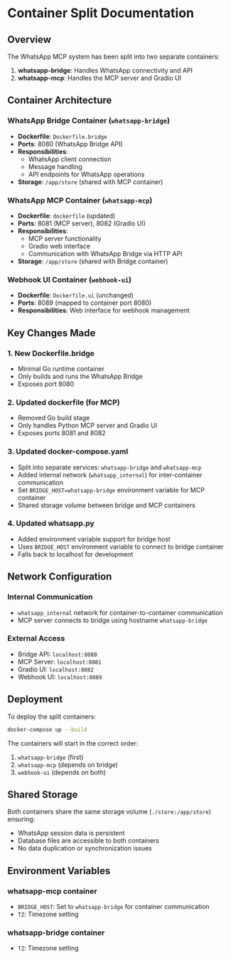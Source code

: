 # Container Split Documentation

## Overview
The WhatsApp MCP system has been split into two separate containers:

1. **whatsapp-bridge**: Handles WhatsApp connectivity and API
2. **whatsapp-mcp**: Handles the MCP server and Gradio UI

## Container Architecture

### WhatsApp Bridge Container (`whatsapp-bridge`)
- **Dockerfile**: `Dockerfile.bridge`
- **Ports**: 8080 (WhatsApp Bridge API)
- **Responsibilities**: 
  - WhatsApp client connection
  - Message handling
  - API endpoints for WhatsApp operations
- **Storage**: `/app/store` (shared with MCP container)

### WhatsApp MCP Container (`whatsapp-mcp`)
- **Dockerfile**: `dockerfile` (updated)
- **Ports**: 8081 (MCP server), 8082 (Gradio UI)
- **Responsibilities**:
  - MCP server functionality
  - Gradio web interface
  - Communication with WhatsApp Bridge via HTTP API
- **Storage**: `/app/store` (shared with Bridge container)

### Webhook UI Container (`webhook-ui`)
- **Dockerfile**: `Dockerfile.ui` (unchanged)
- **Ports**: 8089 (mapped to container port 8080)
- **Responsibilities**: Web interface for webhook management

## Key Changes Made

### 1. New Dockerfile.bridge
- Minimal Go runtime container
- Only builds and runs the WhatsApp Bridge
- Exposes port 8080

### 2. Updated dockerfile (for MCP)
- Removed Go build stage
- Only handles Python MCP server and Gradio UI
- Exposes ports 8081 and 8082

### 3. Updated docker-compose.yaml
- Split into separate services: `whatsapp-bridge` and `whatsapp-mcp`
- Added internal network (`whatsapp_internal`) for inter-container communication
- Set `BRIDGE_HOST=whatsapp-bridge` environment variable for MCP container
- Shared storage volume between bridge and MCP containers

### 4. Updated whatsapp.py
- Added environment variable support for bridge host
- Uses `BRIDGE_HOST` environment variable to connect to bridge container
- Falls back to localhost for development

## Network Configuration

### Internal Communication
- `whatsapp_internal` network for container-to-container communication
- MCP server connects to bridge using hostname `whatsapp-bridge`

### External Access
- Bridge API: `localhost:8080`
- MCP Server: `localhost:8081`
- Gradio UI: `localhost:8082`
- Webhook UI: `localhost:8089`

## Deployment

To deploy the split containers:

```bash
docker-compose up --build
```

The containers will start in the correct order:
1. `whatsapp-bridge` (first)
2. `whatsapp-mcp` (depends on bridge)
3. `webhook-ui` (depends on both)

## Shared Storage

Both containers share the same storage volume (`./store:/app/store`) ensuring:
- WhatsApp session data is persistent
- Database files are accessible to both containers
- No data duplication or synchronization issues

## Environment Variables

### whatsapp-mcp container
- `BRIDGE_HOST`: Set to `whatsapp-bridge` for container communication
- `TZ`: Timezone setting

### whatsapp-bridge container
- `TZ`: Timezone setting
